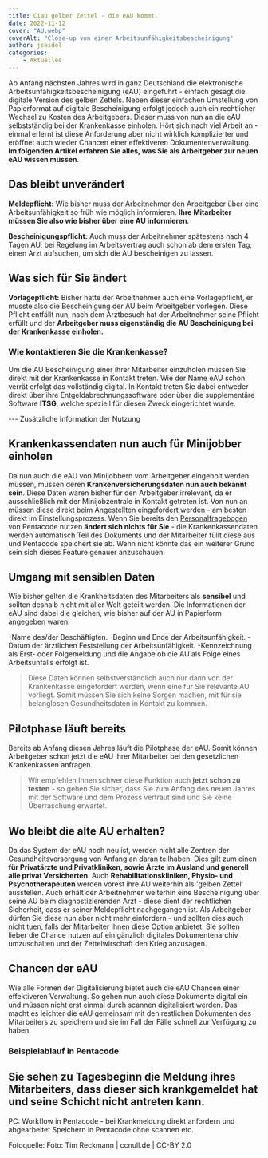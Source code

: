 ```yaml
---
title: Ciau gelber Zettel - die eAU kommt.
date: 2022-11-12
cover: "AU.webp"
coverAlt: "Close-up von einer Arbeitsunfähigkeitsbescheinigung"
author: jseidel
categories:
    - Aktuelles
---
```


Ab Anfang nächsten Jahres wird in ganz Deutschland die elektronische
Arbeitsunfähigkeitsbescheinigung (eAU) eingeführt - einfach gesagt die digitale Version des gelben Zettels. Neben dieser einfachen Umstellung von Papierformat auf
digitale Bescheinigung erfolgt jedoch auch ein rechtlicher Wechsel zu Kosten des
Arbeitgebers. Dieser muss von nun an die eAU selbstständig bei der Krankenkasse einholen. Hört sich nach viel Arbeit an - einmal erlernt ist diese Anforderung
aber nicht wirklich komplizierter und eröffnet auch wieder Chancen einer
effektiveren Dokumentenverwaltung. **Im folgenden Artikel erfahren Sie alles, was
Sie als Arbeitgeber zur neuen eAU wissen müssen**.

## Das bleibt unverändert

**Meldepflicht:** Wie bisher muss der Arbeitnehmer den Arbeitgeber über eine Arbeitsunfähigkeit so früh wie möglich informieren. **Ihre Mitarbeiter müssen Sie also wie bisher über eine AU informieren**.

**Bescheinigungspflicht:** Auch muss der Arbeitnehmer spätestens nach 4 Tagen
AU, bei Regelung im Arbeitsvertrag auch schon ab dem ersten Tag, einen Arzt
aufsuchen, um sich die AU bescheinigen zu lassen.

## Was sich für Sie ändert

**Vorlagepflicht:** Bisher hatte der Arbeitnehmer auch eine Vorlagepflicht, er
musste also die Bescheinigung der AU beim Arbeitgeber vorlegen. Diese Pflicht
entfällt nun, nach dem Arztbesuch hat der Arbeitnehmer seine Pflicht erfüllt und
der **Arbeitgeber muss eigenständig die AU Bescheinigung bei der Krankenkasse
einholen.** 

### Wie kontaktieren Sie die Krankenkasse?

Um die AU Bescheinigung einer ihrer Mitarbeiter einzuholen müssen Sie direkt mit
der Krankenkasse in Kontakt treten. Wie der Name eAU schon verrät erfolgt das
vollständig digital. In Kontakt treten Sie dabei entweder direkt über ihre Entgeldabrechnungssoftware
oder über die supplementäre Software **ITSG**, welche speziell für diesen Zweck
eingerichtet wurde. 

--- Zusätzliche Information der Nutzung 

## Krankenkassendaten nun auch für Minijobber einholen

Da nun auch die eAU von Minijobbern vom Arbeitgeber eingeholt werden müssen,
müssen deren **Krankenversicherungsdaten nun auch bekannt sein**. Diese Daten waren
bisher für den Arbeitgeber irrelevant, da er ausschließlich mit der
Minijobzentrale in Kontakt getreten ist. Von nun an müssen diese direkt beim
Angestellten eingefordert werden - am besten direkt im Einstellungsprozess.
Wenn Sie bereits den [Personalfragebogen](hilfe/handbuch/mitarbeiter/dokumente/#personalfragebogen) von Pentacode nutzen **ändert
sich nichts für Sie** - die Krankenkassendaten werden automatisch Teil des
Dokuments und der Mitarbeiter füllt diese aus und Pentacode speichert sie ab.
Wenn nicht könnte das ein weiterer Grund sein sich dieses Feature genauer
anzuschauen.

## Umgang mit sensiblen Daten

Wie bisher gelten die Krankheitsdaten des Mitarbeiters als **sensibel** und sollten
deshalb nicht mit aller Welt geteilt werden. Die Informationen der eAU sind
dabei die gleichen, wie bisher auf der AU in Papierform angegeben waren.

-Name des/der Beschäftigten.
-Beginn und Ende der Arbeitsunfähigkeit.
-Datum der ärztlichen Feststellung der Arbeitsunfähigkeit.
-Kennzeichnung als Erst- oder Folgemeldung und die Angabe ob die AU als Folge
eines Arbeitsunfalls erfolgt ist. 

> Diese Daten können selbstverständlich auch nur dann von der Krankenkasse
> eingefordert werden, wenn eine für Sie relevante AU vorliegt. Somit müssen Sie
> sich keine Sorgen machen, mit für sie belanglosen Gesundheitsdaten in Kontakt
> zu kommen.

## Pilotphase läuft bereits

Bereits ab Anfang diesen Jahres läuft die Pilotphase der eAU. Somit können
Arbeitgeber schon jetzt die eAU ihrer Mitarbeiter bei den gesetzlichen
Krankenkassen anfragen. 

>Wir empfehlen Ihnen schwer diese Funktion auch **jetzt schon zu testen** - so gehen
>Sie sicher, dass Sie zum Anfang des neuen Jahres mit der Software und dem
>Prozess vertraut sind und Sie keine Überraschung erwartet. 

## Wo bleibt die alte AU erhalten?

Da das System der eAU noch neu ist, werden nicht alle Zentren der
Gesundheitsversorgung von Anfang an daran teilhaben. Dies gilt zum einen **für Privatärzte und
Privatkliniken, sowie Ärzte im Ausland und generell alle privat Versicherten**.
Auch **Rehabilitationskliniken, Physio- und Psychotherapeuten** werden vorest
ihre AU weiterhin als 'gelben Zettel' ausstellen. 
Auch erhält der Arbeitnehmer weiterhin eine Bescheinigung über seine AU beim
diagnostizierenden Arzt - diese dient der rechtlichen Sicherheit, dass er seiner
Meldepflicht nachgegangen ist. Als Arbeitgeber dürfen Sie diese nun aber nicht
mehr einfordern - und sollten dies auch nicht tuen, falls der Mitarbeiter Ihnen
diese Option anbietet. Sie sollten lieber die Chance nutzen auf ein gänzlich
digitales Dokumentenarchiv umzuschalten und der Zettelwirschaft den Krieg
anzusagen.

## Chancen der eAU

Wie alle Formen der Digitalisierung bietet auch die eAU Chancen einer
effektiveren Verwaltung. So gehen nun auch diese Dokumente digital ein und
müssen nicht erst einmal durch scannen digitalisiert werden. Das macht es
leichter die eAU gemeinsam mit den restlichen Dokumenten des Mitarbeiters zu
speichern und sie im Fall der Fälle schnell zur Verfügung zu haben. 

### Beispielablauf in Pentacode

Sie sehen zu Tagesbeginn die Meldung ihres Mitarbeiters, dass dieser sich
krankgemeldet hat und seine Schicht nicht antreten kann. 
-


PC: Workflow in Pentacode - bei Krankmeldung direkt anfordern und abgearbeitet
Speichern in Pentacode ohne scannen etc. 


Fotoquelle: Foto: Tim Reckmann | ccnull.de | CC-BY 2.0